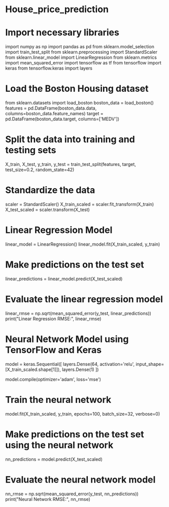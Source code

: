 # House_price_prediction
# Import necessary libraries
import numpy as np
import pandas as pd
from sklearn.model_selection import train_test_split
from sklearn.preprocessing import StandardScaler
from sklearn.linear_model import LinearRegression
from sklearn.metrics import mean_squared_error
import tensorflow as tf
from tensorflow import keras
from tensorflow.keras import layers

# Load the Boston Housing dataset
from sklearn.datasets import load_boston
boston_data = load_boston()
features = pd.DataFrame(boston_data.data, columns=boston_data.feature_names)
target = pd.DataFrame(boston_data.target, columns=['MEDV'])

# Split the data into training and testing sets
X_train, X_test, y_train, y_test = train_test_split(features, target, test_size=0.2, random_state=42)

# Standardize the data
scaler = StandardScaler()
X_train_scaled = scaler.fit_transform(X_train)
X_test_scaled = scaler.transform(X_test)

# Linear Regression Model
linear_model = LinearRegression()
linear_model.fit(X_train_scaled, y_train)

# Make predictions on the test set
linear_predictions = linear_model.predict(X_test_scaled)

# Evaluate the linear regression model
linear_rmse = np.sqrt(mean_squared_error(y_test, linear_predictions))
print("Linear Regression RMSE:", linear_rmse)

# Neural Network Model using TensorFlow and Keras
model = keras.Sequential([
    layers.Dense(64, activation='relu', input_shape=[X_train_scaled.shape[1]]),
    layers.Dense(1)
])

model.compile(optimizer='adam', loss='mse')

# Train the neural network
model.fit(X_train_scaled, y_train, epochs=100, batch_size=32, verbose=0)

# Make predictions on the test set using the neural network
nn_predictions = model.predict(X_test_scaled)

# Evaluate the neural network model
nn_rmse = np.sqrt(mean_squared_error(y_test, nn_predictions))
print("Neural Network RMSE:", nn_rmse)
